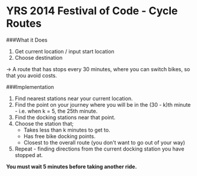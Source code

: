YRS 2014 Festival of Code - Cycle Routes
========================================


###What it Does

1. Get current location / input start location
2. Choose destination

-> A route that has stops every 30 minutes, where you can switch bikes, so that you avoid costs.

###Implementation

1. Find nearest stations near your current location.
2. Find the point on your journey where you will be in the (30 - k)th minute - i.e. when k = 5, the 25th minute.
3. Find the docking stations near that point.
4. Choose the station that;
	+ Takes less than k minutes to get to.
	+ Has free bike docking points.  
	+ Closest to the overall route (you don't want to go out of your way)
5. Repeat - finding directions from the current docking station you have stopped at.

**You must wait 5 minutes before taking another ride.**
